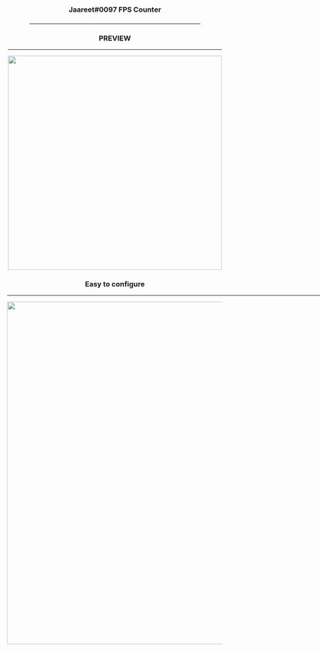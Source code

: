 <div align="center">

</h4>
  
<h3>Jaareet#0097 FPS Counter<h3>

<hr width="400">
<h3>PREVIEW</h3>  
<hr width="500">
<img src = "https://i.imgur.com/oURvl20.png" width="500">

  <h3>Easy to configure</h3>
  <hr width="1000">
  <img src = "https://imgur.com/o56YVty.png" width="800">
</div>
